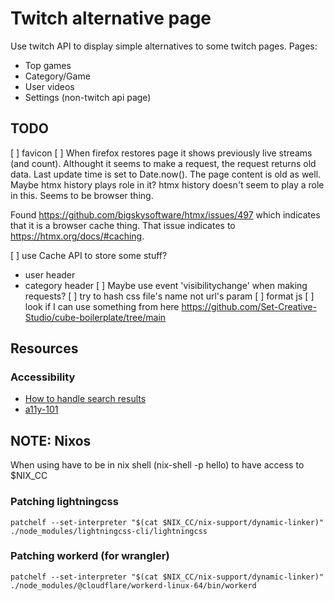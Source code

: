 # Twitch alternative page
Use twitch API to display simple alternatives to some twitch pages.
Pages:
* Top games
* Category/Game
* User videos
* Settings (non-twitch api page)

## TODO
[ ] favicon
[ ] When firefox restores page it shows previously live streams (and count).
  Althought it seems to make a request, the request returns old data. Last update
  time is set to Date.now().
  The page content is old as well. Maybe htmx history plays role in it? htmx history
  doesn't seem to play a role in this. Seems to be browser thing.

  Found https://github.com/bigskysoftware/htmx/issues/497 which indicates that
  it is a browser cache thing. That issue indicates to https://htmx.org/docs/#caching.
  
[ ] use Cache API to store some stuff?
  - user header
  - category header
[ ] Maybe use event 'visibilitychange' when making requests?
[ ] try to hash css file's name not url's param
[ ] format js
[ ] look if I can use something from here https://github.com/Set-Creative-Studio/cube-boilerplate/tree/main

## Resources

### Accessibility
* [How to handle search results](https://www.sajari.com/blog/wcag-compliance-guide)
* [a11y-101](https://a11y-101.com)

## NOTE: Nixos 
When using have to be in nix shell (nix-shell -p hello) to have access to $NIX_CC

### Patching lightningcss
```
patchelf --set-interpreter "$(cat $NIX_CC/nix-support/dynamic-linker)" ./node_modules/lightningcss-cli/lightningcss
```

### Patching workerd (for wrangler)
```
patchelf --set-interpreter "$(cat $NIX_CC/nix-support/dynamic-linker)" ./node_modules/@cloudflare/workerd-linux-64/bin/workerd
```


